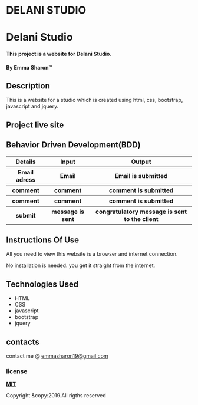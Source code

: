 # DELANI STUDIO

# Delani Studio
#### This project is a website for Delani Studio.
#### By **Emma Sharon**&trade;

## Description
This is a website for a studio which is created using html, css, bootstrap, javascript and jquery.

## Project live site

## Behavior Driven Development(BDD)

<table>
   <tr>
     <th>Details</th>
     <th>Input</th>
     <th>Output</th>
   </tr>
      <tr>
        <th>Email adress</th>
        <th>Email</th>
        <th>Email is submitted</th>
      </tr>
   <tr>
       <th>comment</th>
       <th>comment</th>
       <th>comment is submitted</th>
     </tr>
     </tr>
       <tr>
          <th>comment</th>
          <th>comment</th>
          <th>comment is submitted</th>
       </tr>
       <tr>
          <th>submit</th>
          <th>message is sent</th>
          <th>congratulatory message is sent to the client</th>
        </tr>
       </table> 
      
## Instructions Of Use
All you need to view this website is a browser and internet connection.

No installation is needed. you get it straight from the internet.

## Technologies Used
* HTML
* CSS
* javascript
* bootstrap
* jquery

## contacts
contact me @ emmasharon19@gmail.com

### license
**[MIT](https://github.com/Emmasharon/DELANI/blob/master/LICENSE)**




Copyright &copy:2019.All rigths reserved
